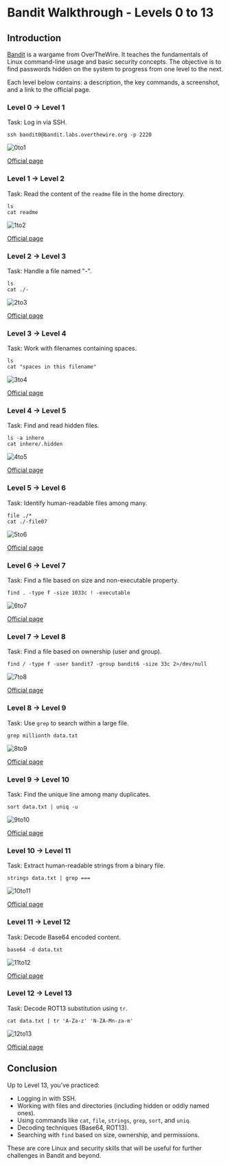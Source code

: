 <!DOCTYPE html>
<html lang="en">
<head>
  <meta charset="UTF-8" />

  <head/>
<body>
  <h1>Bandit Walkthrough - Levels 0 to 13</h1>

  <h2>Introduction</h2>
  <p>
    <a href="https://overthewire.org/wargames/bandit/">Bandit</a> is a wargame from OverTheWire. It teaches the fundamentals of Linux command-line usage and basic security concepts. The objective is to find passwords hidden on the system to progress from one level to the next.
  </p>

  <p>Each level below contains: a description, the key commands, a screenshot, and a link to the official page.</p>

  <div class="level">
    <h3>Level 0 → Level 1</h3>
    <p>Task: Log in via SSH.</p>
    <pre><code>ssh bandit0@bandit.labs.overthewire.org -p 2220</code></pre>
    <img src="./assets/0to1.png" alt="0to1" />
    <p><a href="https://overthewire.org/wargames/bandit/bandit0.html">Official page</a></p>
  </div>

  <div class="level">
    <h3>Level 1 → Level 2</h3>
    <p>Task: Read the content of the <code>readme</code> file in the home directory.</p>
    <pre><code>ls
cat readme</code></pre>
    <img src="./assets/1to2.png" alt="1to2" />
    <p><a href="https://overthewire.org/wargames/bandit/bandit1.html">Official page</a></p>
  </div>

  <div class="level">
    <h3>Level 2 → Level 3</h3>
    <p>Task: Handle a file named "-".</p>
    <pre><code>ls
cat ./-</code></pre>
    <img src="./assets/2to3.png" alt="2to3" />
    <p><a href="https://overthewire.org/wargames/bandit/bandit2.html">Official page</a></p>
  </div>

  <div class="level">
    <h3>Level 3 → Level 4</h3>
    <p>Task: Work with filenames containing spaces.</p>
    <pre><code>ls
cat "spaces in this filename"</code></pre>
    <img src="./assets/3to4.png" alt="3to4" />
    <p><a href="https://overthewire.org/wargames/bandit/bandit3.html">Official page</a></p>
  </div>

  <div class="level">
    <h3>Level 4 → Level 5</h3>
    <p>Task: Find and read hidden files.</p>
    <pre><code>ls -a inhere
cat inhere/.hidden</code></pre>
    <img src="./assets/4to5.png" alt="4to5" />
    <p><a href="https://overthewire.org/wargames/bandit/bandit4.html">Official page</a></p>
  </div>

  <div class="level">
    <h3>Level 5 → Level 6</h3>
    <p>Task: Identify human-readable files among many.</p>
    <pre><code>file ./*
cat ./-file07</code></pre>
    <img src="./assets/5to6.png" alt="5to6" />
    <p><a href="https://overthewire.org/wargames/bandit/bandit5.html">Official page</a></p>
  </div>

  <div class="level">
    <h3>Level 6 → Level 7</h3>
    <p>Task: Find a file based on size and non-executable property.</p>
    <pre><code>find . -type f -size 1033c ! -executable</code></pre>
    <img src="./assets/6to7.png" alt="6to7" />
    <p><a href="https://overthewire.org/wargames/bandit/bandit6.html">Official page</a></p>
  </div>

  <div class="level">
    <h3>Level 7 → Level 8</h3>
    <p>Task: Find a file based on ownership (user and group).</p>
    <pre><code>find / -type f -user bandit7 -group bandit6 -size 33c 2>/dev/null</code></pre>
    <img src="./assets/7to8.png" alt="7to8" />
    <p><a href="https://overthewire.org/wargames/bandit/bandit7.html">Official page</a></p>
  </div>

  <div class="level">
    <h3>Level 8 → Level 9</h3>
    <p>Task: Use <code>grep</code> to search within a large file.</p>
    <pre><code>grep millionth data.txt</code></pre>
    <img src="./assets/8to9.png" alt="8to9" />
    <p><a href="https://overthewire.org/wargames/bandit/bandit8.html">Official page</a></p>
  </div>

  <div class="level">
    <h3>Level 9 → Level 10</h3>
    <p>Task: Find the unique line among many duplicates.</p>
    <pre><code>sort data.txt | uniq -u</code></pre>
    <img src="./assets/9to10.png" alt="9to10" />
    <p><a href="https://overthewire.org/wargames/bandit/bandit9.html">Official page</a></p>
  </div>

  <div class="level">
    <h3>Level 10 → Level 11</h3>
    <p>Task: Extract human-readable strings from a binary file.</p>
    <pre><code>strings data.txt | grep ===</code></pre>
    <img src="./assets/10to11.png" alt="10to11" />
    <p><a href="https://overthewire.org/wargames/bandit/bandit10.html">Official page</a></p>
  </div>

  <div class="level">
    <h3>Level 11 → Level 12</h3>
    <p>Task: Decode Base64 encoded content.</p>
    <pre><code>base64 -d data.txt</code></pre>
    <img src="./assets/11to12.png" alt="11to12" />
    <p><a href="https://overthewire.org/wargames/bandit/bandit11.html">Official page</a></p>
  </div>

  <div class="level">
    <h3>Level 12 → Level 13</h3>
    <p>Task: Decode ROT13 substitution using <code>tr</code>.</p>
    <pre><code>cat data.txt | tr 'A-Za-z' 'N-ZA-Mn-za-m'</code></pre>
    <img src="./assets/12to13.png" alt="12to13" />
    <p><a href="https://overthewire.org/wargames/bandit/bandit12.html">Official page</a></p>
  </div>

  <h2>Conclusion</h2>
  <p>Up to Level 13, you’ve practiced:</p>
  <ul>
    <li>Logging in with SSH.</li>
    <li>Working with files and directories (including hidden or oddly named ones).</li>
    <li>Using commands like <code>cat</code>, <code>file</code>, <code>strings</code>, <code>grep</code>, <code>sort</code>, and <code>uniq</code>.</li>
    <li>Decoding techniques (Base64, ROT13).</li>
    <li>Searching with <code>find</code> based on size, ownership, and permissions.</li>
  </ul>
  <p>
    These are core Linux and security skills that will be useful for further challenges in Bandit and beyond.
  </p>
</body>
</html>
